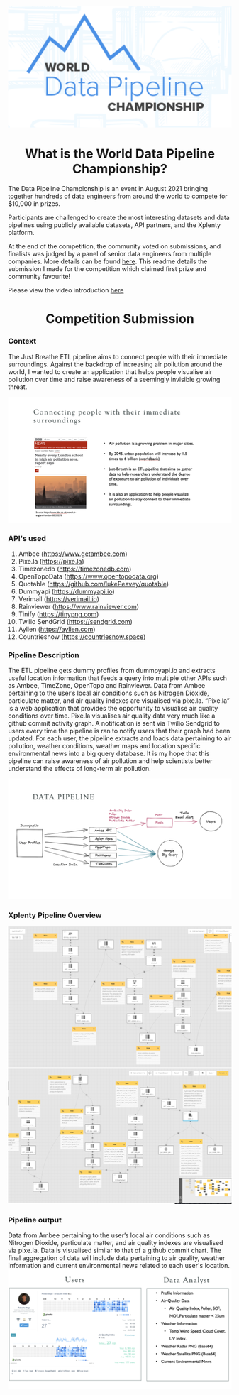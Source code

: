 
![xplenty](xplenty.png)

<center><h1>What is the World Data Pipeline Championship?</h1></center> 


The Data Pipeline Championship is an event in August 2021 bringing together hundreds of data engineers from around the world to compete for $10,000 in prizes.

Participants are challenged to create the most interesting datasets and data pipelines using publicly available datasets, API partners, and the Xplenty platform.

At the end of the competition, the community voted on submissions, and finalists was judged by a panel of senior data engineers from multiple companies. More details can be found [here](https://www.datapipelinewc.com). This readme details the submission I made for the competition which claimed first prize and community favourite!

Please view the video introduction [here](https://drive.google.com/file/d/1-6Od-d41dUmUPlIuhexzI5AeWrGIU6Nt/view?usp=sharing)


<center><h1>Competition Submission</h1></center> 


### Context

The Just Breathe ETL pipeline aims to connect people with their immediate surroundings. Against the backdrop of increasing air pollution around the world, I wanted to create an application that helps people visualise air pollution over time and raise awareness of a seemingly invisible growing threat. 
 
![image](Context.png)


### API's used

1.	Ambee (https://www.getambee.com)
2.	Pixe.la (https://pixe.la)
3.	Timezonedb (https://timezonedb.com)
4.	OpenTopoData (https://www.opentopodata.org)
5.	Quotable (https://github.com/lukePeavey/quotable)
6.	Dummyapi (https://dummyapi.io)
7.	Verimail (https://verimail.io)
8.	Rainviewer (https://www.rainviewer.com)
9.	Tinify (https://tinypng.com)
10.	Twilio SendGrid (https://sendgrid.com)
11.	Aylien (https://aylien.com)
12.	Countriesnow (https://countriesnow.space)



### Pipeline Description

The ETL pipeline gets dummy profiles from dummpyapi.io and extracts useful location information that feeds a query into multiple other APIs such as Ambee, TimeZone, OpenTopo and Rainviewer. Data from Ambee pertaining to the user’s local air conditions such as Nitrogen Dioxide, particulate matter, and air quality indexes are visualised via pixe.la. “Pixe.la” is a web application that provides the opportunity to visualise air quality conditions over time. Pixe.la visualises air quality data very much like a github commit activity graph. A notification is sent via Twilio Sendgrid to users every time the pipeline is ran to notify users that their graph had been updated. For each user, the pipeline extracts and loads data pertaining to air pollution, weather conditions, weather maps and location specific environmental news into a big query database. It is my hope that this pipeline can raise awareness of air pollution and help scientists better understand the effects of long-term air pollution. 

![pipeline](pipeline.png)

### Xplenty Pipeline Overview
![highlvl1](high_level_1.png)
![highlvl2](high_level_2.png)

### Pipeline output
Data from Ambee pertaining to the user’s local air conditions such as Nitrogen Dioxide, particulate matter, and air quality indexes are visualised via pixe.la. Data is visualised similar to that of a github commit chart. The final aggregation of data will include data pertaining to air quality, weather information and current environmental news related to each user's location.
![output](final_product.png)